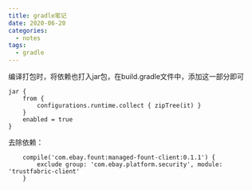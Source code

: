 ```yaml
---
title: gradle笔记
date: 2020-06-20
categories:
  - notes
tags:
  - gradle
---
```

编译打包时，将依赖也打入jar包，在build.gradle文件中，添加这一部分即可

```
jar {
    from {
        configurations.runtime.collect { zipTree(it) }
    }
    enabled = true
}

```

去除依赖：

```
    compile('com.ebay.fount:managed-fount-client:0.1.1') {
        exclude group: 'com.ebay.platform.security', module: 'trustfabric-client'
    }

```